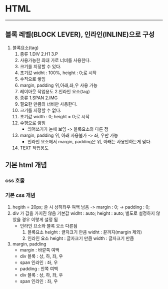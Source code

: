 # HTML
-------------------------------
## 블록 레벨(BLOCK LEVER), 인라인(INLINE)으로 구성
1. 블록요소(tag)
    1. 종류
        1.DIV 
        2.H1
        3.P
    2. 사용가능한 최대 가로 너비를 사용한다.
    3. 크기를 지정할 수 있다.    
    4. 초기값 widht : 100%, height : 0;로 시작
    5. 수직으로 쌓임
    6. margin, padding 위,아래,좌,우 사용 가능
    7. 레이아웃 작업용도
2.인라인 요소(tag)
    1. 종류
        1.SPAN
        2.IMG
    2. 필요한 만큼의 너비만 사용한다.
    3. 크기를 지정할 수  없다.
    4. 초기값 width : 0; height = 0;로 시작
    5. 수평으로 쌓임
        * 띄어쓰기가 눈에 보임 -> 블록요소와 다른 점
    6. margin, padding 위, 아래 사용불가 -> 좌, 우만 가능
        * 인라인 요소에서 margin, padding은 위, 아래는 사용안하는게 맞다.
    7. TEXT 작업용도
## 기본 html 개념
### css 호출 

 <link rel="stylesheet" href="./(호출할css)">

### 기본 css 개념
1. hegith = 20px; 쓸 시 상하좌우 여백 남음
    -> margin : 0;
    -> padding : 0;
2. div 가 값을 가지진 않음
    기본값 
    widht : auto;
    height : auto;
    별도로 설정하지 않았을 경우 이렇게 설정 됨
    * 인라인 요소와 블록 요소 다른점
        1. 블록요소 
            height : 글자크기 만큼
            widht : 끝까지(margin 제외)
        2. 인라인 요소
            height : 글자크기 만큼
            width : 글자크기 만큼
3. margin, padding
    * margin : 바깥쪽 여백
    - div  블록 : 상, 하, 좌, 우
    - span 인라인 : 좌, 우
    * padding : 안쪽 여백
    - div  블록 : 상, 하, 좌, 우
    - span 인라인 : 좌, 우
